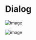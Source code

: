 # Dialog

![image](https://user-images.githubusercontent.com/101037916/174460097-b6b057aa-76ee-4df2-9a49-ed8e6dc2be37.png)


![image](https://user-images.githubusercontent.com/101037916/174460100-784a81d6-8fd5-4f52-baef-703c83cf00ee.png)
